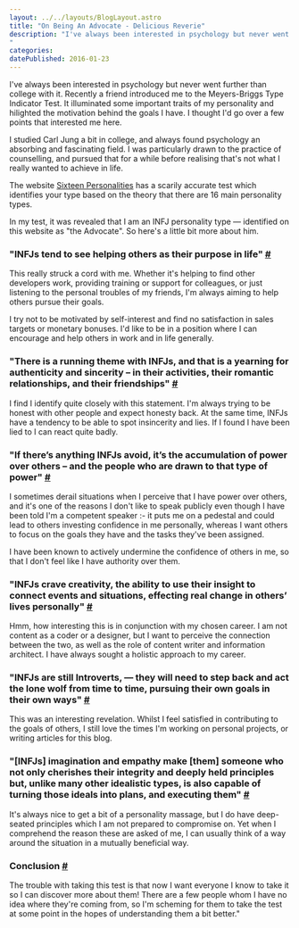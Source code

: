 ```yaml
---
layout: ../../layouts/BlogLayout.astro
title: "On Being An Advocate - Delicious Reverie"
description: "I've always been interested in psychology but never went further than college with it. Recently a friend introduced me to the Meyers-Briggs Type Indicator Test. It illuminated some important traits of my personality and hilighted the motivation behind the goals I have. I thought I'd go over a few points that interested me here.
"
categories:
datePublished: 2016-01-23
---
```

I've always been interested in psychology but never went further than college with it. Recently a friend introduced me to the Meyers-Briggs Type Indicator Test. It illuminated some important traits of my personality and hilighted the motivation behind the goals I have. I thought I'd go over a few points that interested me here.

I studied Carl Jung a bit in college, and always found psychology an absorbing and fascinating field. I was particularly drawn to the practice of counselling, and pursued that for a while before realising that's not what I really wanted to achieve in life.

The website [Sixteen Personalities](https://www.16personalities.com/) has a scarily accurate test which identifies your type based on the theory that there are 16 main personality types.

In my test, it was revealed that I am an INFJ personality type — identified on this website as "the Advocate". So here's a little bit more about him.

### "INFJs tend to see helping others as their purpose in life" [#](https://deliciousreverie.co.uk/posts/on-being-an-advocate/#%22infjs-tend-to-see-helping-others-as-their-purpose-in-life%22)

This really struck a cord with me. Whether it's helping to find other developers work, providing training or support for colleagues, or just listening to the personal troubles of my friends, I'm always aiming to help others pursue their goals.

I try not to be motivated by self-interest and find no satisfaction in sales targets or monetary bonuses. I'd like to be in a position where I can encourage and help others in work and in life generally.

### "There is a running theme with INFJs, and that is a yearning for authenticity and sincerity – in their activities, their romantic relationships, and their friendships" [#](https://deliciousreverie.co.uk/posts/on-being-an-advocate/#%22there-is-a-running-theme-with-infjs-and-that-is-a-yearning-for-authenticity-and-sincerity-in-their-activities-their-romantic-relationships-and-their-friendships%22)

I find I identify quite closely with this statement. I'm always trying to be honest with other people and expect honesty back. At the same time, INFJs have a tendency to be able to spot insincerity and lies. If I found I have been lied to I can react quite badly.

### "If there’s anything INFJs avoid, it’s the accumulation of power over others – and the people who are drawn to that type of power" [#](https://deliciousreverie.co.uk/posts/on-being-an-advocate/#%22if-there's-anything-infjs-avoid-it's-the-accumulation-of-power-over-others-and-the-people-who-are-drawn-to-that-type-of-power%22)

I sometimes derail situations when I perceive that I have power over others, and it's one of the reasons I don't like to speak publicly even though I have been told I'm a competent speaker :- it puts me on a pedestal and could lead to others investing confidence in me personally, whereas I want others to focus on the goals they have and the tasks they've been assigned.

I have been known to actively undermine the confidence of others in me, so that I don't feel like I have authority over them.

### "INFJs crave creativity, the ability to use their insight to connect events and situations, effecting real change in others’ lives personally" [#](https://deliciousreverie.co.uk/posts/on-being-an-advocate/#%22infjs-crave-creativity-the-ability-to-use-their-insight-to-connect-events-and-situations-effecting-real-change-in-others'-lives-personally%22)

Hmm, how interesting this is in conjunction with my chosen career. I am not content as a coder or a designer, but I want to perceive the connection between the two, as well as the role of content writer and information architect. I have always sought a holistic approach to my career.

### "INFJs are still Introverts, — they will need to step back and act the lone wolf from time to time, pursuing their own goals in their own ways" [#](https://deliciousreverie.co.uk/posts/on-being-an-advocate/#%22infjs-are-still-introverts-they-will-need-to-step-back-and-act-the-lone-wolf-from-time-to-time-pursuing-their-own-goals-in-their-own-ways%22)

This was an interesting revelation. Whilst I feel satisfied in contributing to the goals of others, I still love the times I'm working on personal projects, or writing articles for this blog.

### "\[INFJs\] imagination and empathy make \[them\] someone who not only cherishes their integrity and deeply held principles but, unlike many other idealistic types, is also capable of turning those ideals into plans, and executing them" [#](https://deliciousreverie.co.uk/posts/on-being-an-advocate/#%22infjs-imagination-and-empathy-make-them-someone-who-not-only-cherishes-their-integrity-and-deeply-held-principles-but-unlike-many-other-idealistic-types-is-also-capable-of-turning-those-ideals-into-plans-and-executing-them%22)

It's always nice to get a bit of a personality massage, but I do have deep-seated principles which I am not prepared to compromise on. Yet when I comprehend the reason these are asked of me, I can usually think of a way around the situation in a mutually beneficial way.

### Conclusion [#](https://deliciousreverie.co.uk/posts/on-being-an-advocate/#conclusion)

The trouble with taking this test is that now I want everyone I know to take it so I can discover more about them! There are a few people whom I have no idea where they're coming from, so I'm scheming for them to take the test at some point in the hopes of understanding them a bit better."